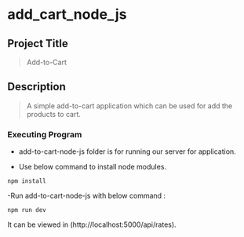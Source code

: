 # add_cart_node_js

## Project Title

> Add-to-Cart

## Description

> A simple add-to-cart application which can be used for add the products to cart.

### Executing Program

- add-to-cart-node-js folder is for running our server for application.

- Use below command to install node modules.

~~~
npm install
~~~

-Run add-to-cart-node-js with below command :
~~~
npm run dev
~~~
 It can be viewed in (http://localhost:5000/api/rates).
